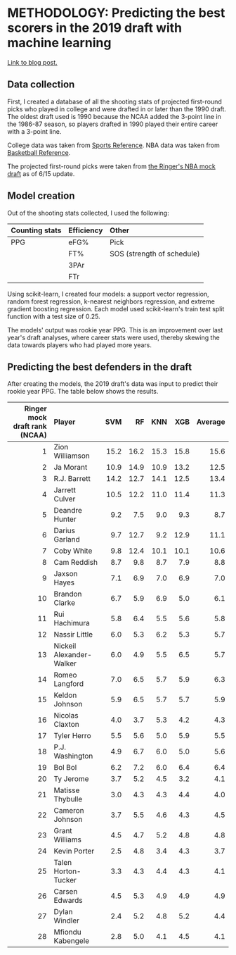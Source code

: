 # METHODOLOGY: Predicting the best scorers in the 2019 draft with machine learning

[Link to blog post.](https://dribbleanalytics.blog/2019/06/2019-draft-scorers-ml.html)

## Data collection

First, I created a database of all the shooting stats of projected first-round picks who played in college and were drafted in or later than the 1990 draft. The oldest draft used is 1990 because the NCAA added the 3-point line in the 1986-87 season, so players drafted in 1990 played their entire career with a 3-point line.

College data was taken from [Sports Reference](http://sports-reference.com/cbb). NBA data was taken from [Basketball Reference](http://basketball-reference.com).

The projected first-round picks were taken from [the Ringer's NBA mock draft](http://nbadraft.theringer.com) as of 6/15 update.

## Model creation

Out of the shooting stats collected, I used the following:

|Counting stats|Efficiency|Other|
:--|:--|:--|
|PPG|eFG%|Pick|
||FT%|SOS (strength of schedule)|
||3PAr||
||FTr||

Using scikit-learn, I created four models: a support vector regression, random forest regression, k-nearest neighbors regression, and extreme gradient boosting regression. Each model used scikit-learn's train test split function with a test size of 0.25.

The models' output was rookie year PPG. This is an improvement over last year's draft analyses, where career stats were used, thereby skewing the data towards players who had played more years.

## Predicting the best defenders in the draft

After creating the models, the 2019 draft's data was input to predict their rookie year PPG. The table below shows the results.

|Ringer mock draft rank (NCAA)|Player|SVM|RF|KNN|XGB|Average|
--:|:--|--:|--:|--:|--:|--:|
|1|Zion Williamson|15.2|16.2|15.3|15.8|15.6|
|2|Ja Morant|10.9|14.9|10.9|13.2|12.5|
|3|R.J. Barrett|14.2|12.7|14.1|12.5|13.4|
|4|Jarrett Culver|10.5|12.2|11.0|11.4|11.3|
|5|Deandre Hunter|9.2|7.5|9.0|9.3|8.7|
|6|Darius Garland|9.7|12.7|9.2|12.9|11.1|
|7|Coby White|9.8|12.4|10.1|10.1|10.6|
|8|Cam Reddish|8.7|9.8|8.7|7.9|8.8|
|9|Jaxson Hayes|7.1|6.9|7.0|6.9|7.0|
|10|Brandon Clarke|6.7|5.9|6.9|5.0|6.1|
|11|Rui Hachimura|5.8|6.4|5.5|5.6|5.8|
|12|Nassir Little|6.0|5.3|6.2|5.3|5.7|
|13|Nickeil Alexander-Walker|6.0|4.9|5.5|6.5|5.7|
|14|Romeo Langford|7.0|6.5|5.7|5.9|6.3|
|15|Keldon Johnson|5.9|6.5|5.7|5.7|5.9|
|16|Nicolas Claxton|4.0|3.7|5.3|4.2|4.3|
|17|Tyler Herro|5.5|5.6|5.0|5.9|5.5|
|18|P.J. Washington|4.9|6.7|6.0|5.0|5.6|
|19|Bol Bol|6.2|7.2|6.0|6.4|6.4|
|20|Ty Jerome|3.7|5.2|4.5|3.2|4.1|
|21|Matisse Thybulle|3.0|4.3|4.3|4.4|4.0|
|22|Cameron Johnson|3.7|5.5|4.6|4.3|4.5|
|23|Grant Williams|4.5|4.7|5.2|4.8|4.8|
|24|Kevin Porter|2.5|4.8|3.4|4.3|3.7|
|25|Talen Horton-Tucker|3.3|4.3|4.4|4.3|4.1|
|26|Carsen Edwards|4.5|5.3|4.9|4.9|4.9|
|27|Dylan Windler|2.4|5.2|4.8|5.2|4.4|
|28|Mfiondu Kabengele|2.8|5.0|4.1|4.5|4.1|

